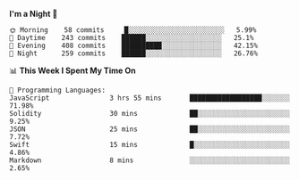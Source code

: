 <!--START_SECTION:waka-->
**I'm a Night 🦉** 

```text
🌞 Morning    58 commits     █░░░░░░░░░░░░░░░░░░░░░░░░   5.99% 
🌆 Daytime    243 commits    ██████░░░░░░░░░░░░░░░░░░░   25.1% 
🌃 Evening    408 commits    ██████████░░░░░░░░░░░░░░░   42.15% 
🌙 Night      259 commits    ██████░░░░░░░░░░░░░░░░░░░   26.76%

```


📊 **This Week I Spent My Time On** 

```text
💬 Programming Languages: 
JavaScript               3 hrs 55 mins       ██████████████████░░░░░░░   71.98% 
Solidity                 30 mins             ██░░░░░░░░░░░░░░░░░░░░░░░   9.25% 
JSON                     25 mins             ██░░░░░░░░░░░░░░░░░░░░░░░   7.72% 
Swift                    15 mins             █░░░░░░░░░░░░░░░░░░░░░░░░   4.86% 
Markdown                 8 mins              ░░░░░░░░░░░░░░░░░░░░░░░░░   2.65%

```


<!--END_SECTION:waka-->
